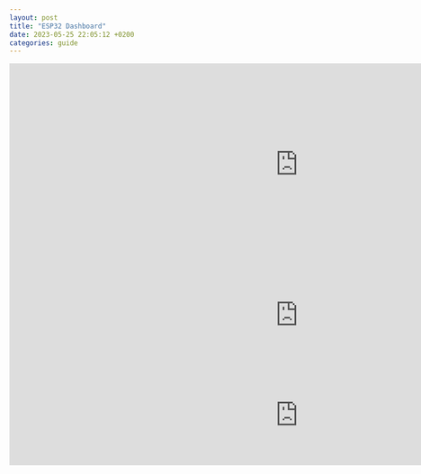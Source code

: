 ```yaml
---
layout: post
title: "ESP32 Dashboard"
date: 2023-05-25 22:05:12 +0200
categories: guide
---
```


<iframe width="1025" height="359" seamless frameborder="0" scrolling="no" src="https://docs.google.com/spreadsheets/d/e/2PACX-1vTfm7bUbq6qHgQJE2aVuxijAOxNuzihnbuv-xM80j_4FbR4bY1u1eFysz5Lx9noEad4iUIMLyPkyiNU/pubchart?oid=910580482&amp;format=interactive"></iframe>

<iframe width="1025" height="178" seamless frameborder="0" scrolling="no" src="https://docs.google.com/spreadsheets/d/e/2PACX-1vTfm7bUbq6qHgQJE2aVuxijAOxNuzihnbuv-xM80j_4FbR4bY1u1eFysz5Lx9noEad4iUIMLyPkyiNU/pubchart?oid=857724265&amp;format=interactive"></iframe>

<iframe width="1025" height="178" seamless frameborder="0" scrolling="no" src="https://docs.google.com/spreadsheets/d/e/2PACX-1vTfm7bUbq6qHgQJE2aVuxijAOxNuzihnbuv-xM80j_4FbR4bY1u1eFysz5Lx9noEad4iUIMLyPkyiNU/pubchart?oid=710344479&amp;format=interactive"></iframe>